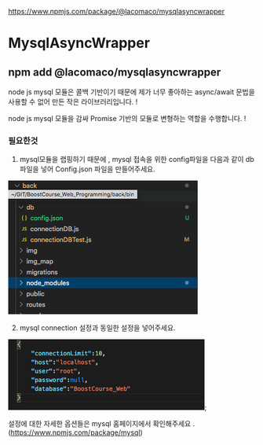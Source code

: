 https://www.npmjs.com/package/@lacomaco/mysqlasyncwrapper

# MysqlAsyncWrapper

## npm add @lacomaco/mysqlasyncwrapper

node js mysql 모듈은 콜백 기반이기 때문에 제가 너무 좋아하는 async/await 문법을 사용할 수 없어 만든 작은 라이브러리입니다. !

node js mysql 모듈을 감싸 Promise 기반의 모듈로 변형하는 역할을 수행합니다. !

### 필요한것

1. mysql모듈을 랩핑하기 때문에 , mysql 접속을 위한 config파일을 다음과 같이 db 파일을 넣어 Config.json 파일을 만들어주세요.

![file](./images/FilePlacement.png)

2. mysql connection 설정과 동일한 설정을 넣어주세요.

![file](./images/Config.png);

설정에 대한 자세한 옵션들은 mysql 홈페이지에서 확인해주세요 . (https://www.npmjs.com/package/mysql)

